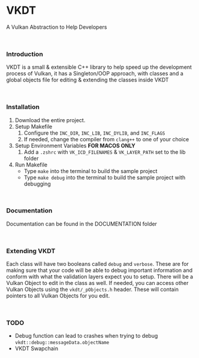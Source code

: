 # VKDT
A Vulkan Abstraction to Help Developers

<br>

### Introduction

VKDT is a small & extensible C++ library to help speed up the development process of Vulkan, it has a Singleton/OOP approach, with classes and a global objects file for editing & extending the classes inside VKDT

<br>

### Installation

1. Download the entire project.
2. Setup Makefile
    1. Configure the `INC_DIR`, `INC_LIB`, `INC_DYLIB`, and `INC_FLAGS`
    2. If needed, change the compiler from `clang++` to one of your choice
3. Setup Environment Variables **FOR MACOS ONLY**
    1. Add a `.zshrc` with `VK_ICD_FILENAMES` & `VK_LAYER_PATH` set to the lib folder
4. Run Makefile
    - Type `make` into the terminal to build the sample project
    - Type `make debug` into the terminal to build the sample project with debugging

<br>


### Documentation

Documentation can be found in the DOCUMENTATION folder

<br>

### Extending VKDT

Each class will have two booleans called `debug` and `verbose`. These are for making sure that your code will be able to debug important information and conform with what the validation layers expect you to setup.
There will be a Vulkan Object to edit in the class as well. If needed, you can access other Vulkan Objects using the `vkdt/_pObjects.h` header. These will contain pointers to all Vulkan Objects for you edit.

<br>

### TODO

- Debug function can lead to crashes when trying to debug `vkdt::debug::messageData.objectName`
- VKDT Swapchain